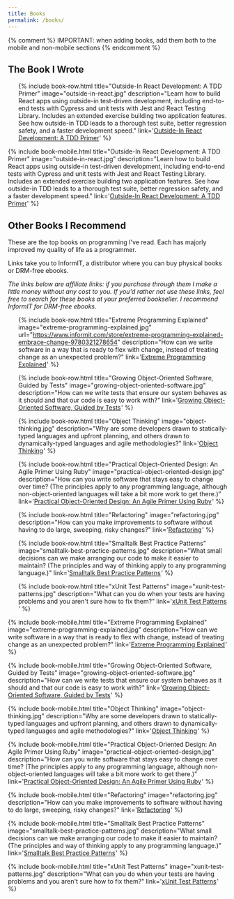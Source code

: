 ```yaml
---
title: Books
permalink: /books/
---
```


{% comment %}
IMPORTANT: when adding books, add them both to the mobile and non-mobile sections
{% endcomment %}

## The Book I Wrote

<ul class="media-list d-none d-md-block">

{% include book-row.html
  title="Outside-In React Development: A TDD Primer"
  image="outside-in-react.jpg"
  description="Learn how to build React apps using outside-in test-driven development, including end-to-end tests with Cypress and unit tests with Jest and React Testing Library. Includes an extended exercise building two application features. See how outside-in TDD leads to a thorough test suite, better regression safety, and a faster development speed."
  link='<a href="https://leanpub.com/outside-in-react-development">Outside-In React Development: A TDD Primer</a>'
%}

</ul>

<div class="d-block d-md-none">

{% include book-mobile.html
  title="Outside-In React Development: A TDD Primer"
  image="outside-in-react.jpg"
  description="Learn how to build React apps using outside-in test-driven development, including end-to-end tests with Cypress and unit tests with Jest and React Testing Library. Includes an extended exercise building two application features. See how outside-in TDD leads to a thorough test suite, better regression safety, and a faster development speed."
  link='<a href="https://leanpub.com/outside-in-react-development">Outside-In React Development: A TDD Primer</a>'
%}

</div>

## Other Books I Recommend

These are the top books on programming I've read. Each has majorly improved my quality of life as a programmer.

Links take you to InformIT, a distributor where you can buy physical books or DRM-free ebooks.

*The links below are affiliate links: if you purchase through them I make a little money without any cost to you. If you'd rather not use these links, feel free to search for these books at your preferred bookseller. I recommend InformIT for DRM-free ebooks.*

<ul class="media-list d-none d-md-block">

{% include book-row.html
  title="Extreme Programming Explained"
  image="extreme-programming-explained.jpg"
  url="https://www.informit.com/store/extreme-programming-explained-embrace-change-9780321278654"
  description="How can we write software in a way that is ready to flex with change, instead of treating change as an unexpected problem?"
  link='<a href="https://click.linksynergy.com/link?id=JlUaUff9Alw&offerid=145238.173981&type=2&murl=https%3A%2F%2Fwww.informit.com%2Ftitle%2F9780321278654">Extreme Programming Explained</a><IMG border=0 width=1 height=1 src="https://ad.linksynergy.com/fs-bin/show?id=JlUaUff9Alw&bids=145238.173981&type=2&subid=0" >'
%}

{% include book-row.html
  title="Growing Object-Oriented Software, Guided by Tests"
  image="growing-object-oriented-software.jpg"
  description="How can we write tests that ensure our system behaves as it should and that our code is easy to work with?"
  link='<a href="https://click.linksynergy.com/link?id=JlUaUff9Alw&offerid=145238.681793&type=2&murl=https%3A%2F%2Fwww.informit.com%2Ftitle%2F9780321503626">Growing Object-Oriented Software, Guided by Tests</a><IMG border=0 width=1 height=1 src="https://ad.linksynergy.com/fs-bin/show?id=JlUaUff9Alw&bids=145238.681793&type=2&subid=0" >'
%}

{% include book-row.html
  title="Object Thinking"
  image="object-thinking.jpg"
  description="Why are some developers drawn to statically-typed languages and upfront planning, and others drawn to dynamically-typed languages and agile methodologies?"
  link='<a href="https://click.linksynergy.com/link?id=JlUaUff9Alw&offerid=145238.2190054&type=2&murl=https%3A%2F%2Fwww.informit.com%2Ftitle%2F9780735691308">Object Thinking</a><IMG border=0 width=1 height=1 src="https://ad.linksynergy.com/fs-bin/show?id=JlUaUff9Alw&bids=145238.2190054&type=2&subid=0" >'
%}

{% include book-row.html
  title="Practical Object-Oriented Design: An Agile Primer Using Ruby"
  image="practical-object-oriented-design.jpg"
  description="How can you write software that stays easy to change over time? (The principles apply to any programming language, although non-object-oriented languages will take a bit more work to get there.)"
  link='<a href="https://click.linksynergy.com/link?id=JlUaUff9Alw&offerid=145238.2461762&type=2&murl=https%3A%2F%2Fwww.informit.com%2Ftitle%2F9780134456478">Practical Object-Oriented Design: An Agile Primer Using Ruby</a><IMG border=0 width=1 height=1 src="https://ad.linksynergy.com/fs-bin/show?id=JlUaUff9Alw&bids=145238.2461762&type=2&subid=0" >'
%}

{% include book-row.html
  title="Refactoring"
  image="refactoring.jpg"
  description="How can you make improvements to software without having to do large, sweeping, risky changes?"
  link='<a href="https://click.linksynergy.com/link?id=JlUaUff9Alw&offerid=145238.2754839&type=2&murl=https%3A%2F%2Fwww.informit.com%2Ftitle%2F9780134757599">Refactoring</a><IMG border=0 width=1 height=1 src="https://ad.linksynergy.com/fs-bin/show?id=JlUaUff9Alw&bids=145238.2754839&type=2&subid=0" >'
%}

{% include book-row.html
  title="Smalltalk Best Practice Patterns"
  image="smalltalk-best-practice-patterns.jpg"
  description="What small decisions can we make arranging our code to make it easier to maintain? (The principles and way of thinking apply to any programming language.)"
  link='<a href="https://click.linksynergy.com/link?id=JlUaUff9Alw&offerid=145238.163529&type=2&murl=https%3A%2F%2Fwww.informit.com%2Ftitle%2F9780134769042">Smalltalk Best Practice Patterns</a><IMG border=0 width=1 height=1 src="https://ad.linksynergy.com/fs-bin/show?id=JlUaUff9Alw&bids=145238.163529&type=2&subid=0" >'
%}

{% include book-row.html
  title="xUnit Test Patterns"
  image="xunit-test-patterns.jpg"
  description="What can you do when your tests are having problems and you aren't sure how to fix them?"
  link='<a href="https://click.linksynergy.com/link?id=JlUaUff9Alw&offerid=145238.1694771&type=2&murl=https%3A%2F%2Fwww.informit.com%2Ftitle%2F9780132800051">xUnit Test Patterns</a><IMG border=0 width=1 height=1 src="https://ad.linksynergy.com/fs-bin/show?id=JlUaUff9Alw&bids=145238.1694771&type=2&subid=0" >'
%}

</ul>

<div class="d-block d-md-none">

{% include book-mobile.html
  title="Extreme Programming Explained"
  image="extreme-programming-explained.jpg"
  description="How can we write software in a way that is ready to flex with change, instead of treating change as an unexpected problem?"
  link='<a href="https://click.linksynergy.com/link?id=JlUaUff9Alw&offerid=145238.173981&type=2&murl=https%3A%2F%2Fwww.informit.com%2Ftitle%2F9780321278654">Extreme Programming Explained</a><IMG border=0 width=1 height=1 src="https://ad.linksynergy.com/fs-bin/show?id=JlUaUff9Alw&bids=145238.173981&type=2&subid=0" >'
%}

{% include book-mobile.html
  title="Growing Object-Oriented Software, Guided by Tests"
  image="growing-object-oriented-software.jpg"
  description="How can we write tests that ensure our system behaves as it should and that our code is easy to work with?"
  link='<a href="https://click.linksynergy.com/link?id=JlUaUff9Alw&offerid=145238.681793&type=2&murl=https%3A%2F%2Fwww.informit.com%2Ftitle%2F9780321503626">Growing Object-Oriented Software, Guided by Tests</a><IMG border=0 width=1 height=1 src="https://ad.linksynergy.com/fs-bin/show?id=JlUaUff9Alw&bids=145238.681793&type=2&subid=0" >'
%}

{% include book-mobile.html
  title="Object Thinking"
  image="object-thinking.jpg"
  description="Why are some developers drawn to statically-typed languages and upfront planning, and others drawn to dynamically-typed languages and agile methodologies?"
  link='<a href="https://click.linksynergy.com/link?id=JlUaUff9Alw&offerid=145238.2190054&type=2&murl=https%3A%2F%2Fwww.informit.com%2Ftitle%2F9780735691308">Object Thinking</a><IMG border=0 width=1 height=1 src="https://ad.linksynergy.com/fs-bin/show?id=JlUaUff9Alw&bids=145238.2190054&type=2&subid=0" >'
%}

{% include book-mobile.html
  title="Practical Object-Oriented Design: An Agile Primer Using Ruby"
  image="practical-object-oriented-design.jpg"
  description="How can you write software that stays easy to change over time? (The principles apply to any programming language, although non-object-oriented languages will take a bit more work to get there.)"
  link='<a href="https://click.linksynergy.com/link?id=JlUaUff9Alw&offerid=145238.2461762&type=2&murl=https%3A%2F%2Fwww.informit.com%2Ftitle%2F9780134456478">Practical Object-Oriented Design: An Agile Primer Using Ruby</a><IMG border=0 width=1 height=1 src="https://ad.linksynergy.com/fs-bin/show?id=JlUaUff9Alw&bids=145238.2461762&type=2&subid=0" >'
%}

{% include book-mobile.html
  title="Refactoring"
  image="refactoring.jpg"
  description="How can you make improvements to software without having to do large, sweeping, risky changes?"
  link='<a href="https://click.linksynergy.com/link?id=JlUaUff9Alw&offerid=145238.2754839&type=2&murl=https%3A%2F%2Fwww.informit.com%2Ftitle%2F9780134757599">Refactoring</a><IMG border=0 width=1 height=1 src="https://ad.linksynergy.com/fs-bin/show?id=JlUaUff9Alw&bids=145238.2754839&type=2&subid=0" >'
%}

{% include book-mobile.html
  title="Smalltalk Best Practice Patterns"
  image="smalltalk-best-practice-patterns.jpg"
  description="What small decisions can we make arranging our code to make it easier to maintain? (The principles and way of thinking apply to any programming language.)"
  link='<a href="https://click.linksynergy.com/link?id=JlUaUff9Alw&offerid=145238.163529&type=2&murl=https%3A%2F%2Fwww.informit.com%2Ftitle%2F9780134769042">Smalltalk Best Practice Patterns</a><IMG border=0 width=1 height=1 src="https://ad.linksynergy.com/fs-bin/show?id=JlUaUff9Alw&bids=145238.163529&type=2&subid=0" >'
%}

{% include book-mobile.html
  title="xUnit Test Patterns"
  image="xunit-test-patterns.jpg"
  description="What can you do when your tests are having problems and you aren't sure how to fix them?"
  link='<a href="https://click.linksynergy.com/link?id=JlUaUff9Alw&offerid=145238.1694771&type=2&murl=https%3A%2F%2Fwww.informit.com%2Ftitle%2F9780132800051">xUnit Test Patterns</a><IMG border=0 width=1 height=1 src="https://ad.linksynergy.com/fs-bin/show?id=JlUaUff9Alw&bids=145238.1694771&type=2&subid=0" >'
%}

</div>
